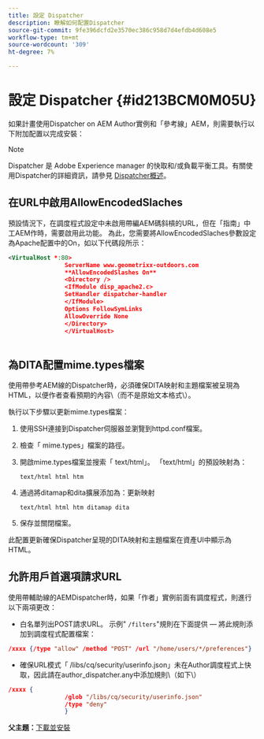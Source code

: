 ```yaml
---
title: 設定 Dispatcher
description: 瞭解如何配置Dispatcher
source-git-commit: 9fe396dcfd2e3570ec386c958d7d4efdb4d608e5
workflow-type: tm+mt
source-wordcount: '309'
ht-degree: 7%

---
```



# 設定 Dispatcher {#id213BCM0M05U}

如果計畫使用Dispatcher on AEM Author實例和「參考線」AEM，則需要執行以下附加配置以完成安裝：

>[!NOTE]
>
> Dispatcher 是 Adobe Experience manager 的快取和/或負載平衡工具。有關使用Dispatcher的詳細資訊，請參見 [Dispatcher概述](https://experienceleague.adobe.com/docs/experience-manager-dispatcher/using/dispatcher.html?lang=zh-Hant)。

## 在URL中啟用AllowEncodedSlaches

預設情況下，在調度程式設定中未啟用帶編AEM碼斜槓的URL，但在「指南」中工AEM作時，需要啟用此功能。 為此，您需要將AllowEncodedSlaches參數設定為Apache配置中的On，如以下代碼段所示：

```XML
<VirtualHost *:80>
                ServerName www.geometrixx-outdoors.com
                **AllowEncodedSlashes On**
                <Directory />
                <IfModule disp_apache2.c>
                SetHandler dispatcher-handler
                </IfModule>
                Options FollowSymLinks
                AllowOverride None
                </Directory>
                </VirtualHost>
            
```

## 為DITA配置mime.types檔案

使用帶參考AEM線的Dispatcher時，必須確保DITA映射和主題檔案被呈現為HTML，以便作者查看預期的內容\（而不是原始文本格式\）。

執行以下步驟以更新mime.types檔案：

1. 使用SSH連接到Dispatcher伺服器並瀏覽到httpd.conf檔案。

1. 檢查「 mime.types」檔案的路徑。

1. 開啟mime.types檔案並搜索「 text/html」。 「text/html」的預設映射為：

   `text/html html htm`

1. 通過將ditamap和dita擴展添加為：更新映射

   `text/html html htm ditamap dita`

1. 保存並關閉檔案。


此配置更新確保Dispatcher呈現的DITA映射和主題檔案在資產UI中顯示為HTML。

## 允許用戶首選項請求URL

使用帶輔助線的AEMDispatcher時，如果「作者」實例前面有調度程式，則進行以下兩項更改：

- 白名單列出POST請求URL。 示例&quot; `/filters`&quot;規則在下面提供 — 將此規則添加到調度程式配置檔案：

```json
/xxxx {/type "allow" /method "POST" /url "/home/users/*/preferences"}
```

- 確保URL模式「 /libs/cq/security/userinfo.json」未在Author調度程式上快取，因此請在author\_dispatcher.any中添加規則\（如下\）

```json
/xxxx {
                /glob "/libs/cq/security/userinfo.json"
                /type "deny"
                }
```

**父主題：**[&#x200B;下載並安裝](download-install.md)

